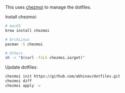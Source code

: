 This uses [chezmoi](https://www.chezmoi.io/) to manage the dotfiles.

Install chezmoi:

```bash
# macOS
brew install chezmoi

# ArchLinux
pacman -S chezmoi

# Others
sh -c "$(curl -fsLS chezmoi.io/get)"
```

Update dotfiles:

```bash
chezmoi init https://github.com/abhinav/dotfiles.git
chezmoi diff
chezmoi apply -v
```
